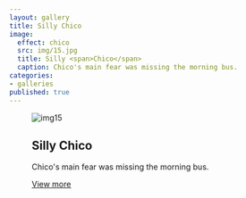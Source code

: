 ```yaml
---
layout: gallery
title: Silly Chico
image: 
  effect: chico
  src: img/15.jpg
  title: Silly <span>Chico</span>
  caption: Chico's main fear was missing the morning bus.
categories:
- galleries
published: true
---
```




<figure class="effect-chico">
    <img src="{{site.url}}/img/15.jpg" alt="img15" />
    <figcaption>
        <h2>Silly
            <span>Chico</span>
        </h2>
        <p>Chico's main fear was missing the morning bus.</p>
        <a href="#">View more</a>
    </figcaption>
</figure>
